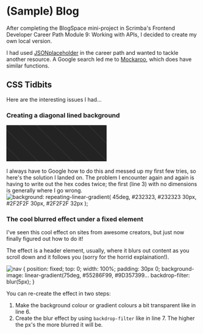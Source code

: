 # (Sample) Blog

After completing the BlogSpace mini-project in Scrimba's Frontend Developer Career Path Module 9: Working with APIs, I decided to create my own local version.

I had used [JSONplaceholder](https://jsonplaceholder.typicode.com/) in the career path and wanted to tackle another resource. A Google search led me to [Mockaroo](https://www.mockaroo.com/), which does have similar functions.

## CSS Tidbits

Here are the interesting issues I had...

### Creating a diagonal lined background

![dark background with super-thin lighter diagonal line](https://github.com/JoleneKearse/blog_with_dummy_api/blob/main/screenshots/background-image.png)

I always have to Google how to do this and messed up my first few tries, so here's the solution I landed on. The problem I encounter again and again is having to write out the hex codes twice; the first (line 3) with no dimensions is generally where I go wrong.
![background: repeating-linear-gradient(
        45deg,
        #232323,
        #232323 30px,
        #2F2F2F 30px,
        #2F2F2F 32px
    );](https://github.com/JoleneKearse/blog_with_dummy_api/blob/main/screenshots/background-code.png)

### The cool blurred effect under a fixed element

I've seen this cool effect on sites from awesome creators, but just now finally figured out how to do it!

The effect is a header element, usually, where it blurs out content as you scroll down and it follows you (sorry for the horrid explaination!).

![nav {
    position: fixed;
    top: 0;
    width: 100%;
    padding: 30px 0;
    background-image: linear-gradient(75deg, #55286F99, #9D357399...
    backdrop-filter: blur(5px);
}](https://github.com/JoleneKearse/blog_with_dummy_api/blob/main/screenshots/blur-code.png)

You can re-create the effect in two steps:

1. Make the background colour or gradient colours a bit transparent like in line 6.
2. Create the blur effect by using `backdrop-filter` like in line 7. The higher the px's the more blurred it will be.
